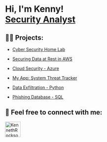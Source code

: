 <h1>Hi, I'm Kenny!<br/><a href="https://www.linkedin.com/in/kennethrockson/">Security Analyst</a>

<h2>👨‍💻 Projects:</h2>

  - [Cyber Security Home Lab](https://github.com/kennethrockson/My-Lab-Azure-Vulnerability-Management)
  
  - [Securing Data at Rest in AWS](https://github.com/kennethrockson/Securing-AWS-S3-Bucket/tree/main)

  - [Cloud Security - Azure](https://github.com/kennethrockson/Implementing-NSGs-in-Azure)
    
  - [My App: System Threat Tracker](https://github.com/kennethrockson/System-Threat-Tracker)
  
  - [Data Exfiltration - Python](https://github.com/kennethrockson/Data-Engineering)

  - [Phishing Database - SQL](https://github.com/kennethrockson/Phish-Database)



<h2> 🤳 Feel free to connect with me:</h2>

[<img align="left" alt="KennethRockson | LinkedIn" width="50px" src="https://cdn.jsdelivr.net/npm/simple-icons@v3/icons/linkedin.svg" />][linkedin]

[linkedin]: https://www.linkedin.com/in/kennethrockson

